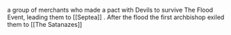 

a group of merchants who made a pact with Devils to survive The Flood Event, leading them to [[Septea]] . After the flood the first archbishop exiled them to [[The Satanazes]]


